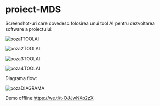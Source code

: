 # proiect-MDS
Screenshot-uri care dovedesc folosirea unui tool AI pentru dezvoltarea software a proiectului:

![poza1TOOLAI](https://github.com/RaresDDB/proiect-MDS/assets/69033915/0a9ef26f-45f9-45f0-abf5-acbf69c308fb)

![poza2TOOLAI](https://github.com/RaresDDB/proiect-MDS/assets/69033915/2192750d-4d05-4911-9e9e-8811081654d1)

![poza3TOOLAI](https://github.com/RaresDDB/proiect-MDS/assets/69033915/9f59afed-96c9-4732-a76c-5b346f622651)

![poza4TOOLAI](https://github.com/RaresDDB/proiect-MDS/assets/69033915/a03dbe7f-1591-4cb6-864d-c92a92f9abf3)

Diagrama flow:


![pozaDIAGRAMA](https://github.com/RaresDDB/proiect-MDS/assets/69033915/45f379bb-4a82-4264-a6ed-95025ad58abe)

Demo offline:https://we.tl/t-OJJwNXp2zX





